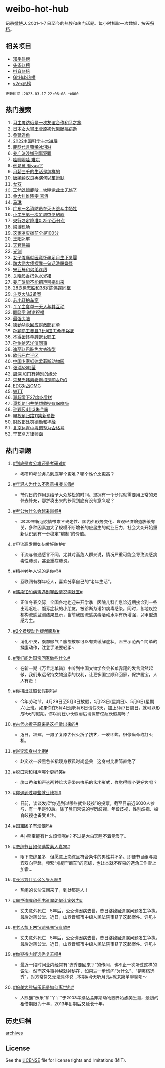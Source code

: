 # weibo-hot-hub

记录[微博](https://www.weibo.com)从 2021-1-7 日至今的热搜和热门话题。每小时抓取一次数据，按天[归档](archives)。

## 相关项目

- [知乎热榜](https://github.com/lonnyzhang423/zhihu-hot-hub)
- [头条热榜](https://github.com/lonnyzhang423/toutiao-hot-hub)
- [抖音热榜](https://github.com/lonnyzhang423/douyin-hot-hub)
- [GitHub热榜](https://github.com/lonnyzhang423/github-hot-hub)
- [v2ex热榜](https://github.com/lonnyzhang423/v2ex-hot-hub)


`更新时间：2023-03-17 22:06:08 +0800`

## 热门搜索

1. [习主席访俄是一次友谊合作和平之旅](https://m.weibo.cn/search?containerid=100103type%3D1%26t%3D10%26q%3D%23%E4%B9%A0%E4%B8%BB%E5%B8%AD%E8%AE%BF%E4%BF%84%E6%98%AF%E4%B8%80%E6%AC%A1%E5%8F%8B%E8%B0%8A%E5%90%88%E4%BD%9C%E5%92%8C%E5%B9%B3%E4%B9%8B%E6%97%85%23&stream_entry_id=51&isnewpage=1&extparam=seat%3D1%26dgr%3D0%26cate%3D10103%26c_type%3D51%26pos%3D0%26filter_type%3Drealtimehot%26stream_entry_id%3D51%26display_time%3D1679061965%26pre_seqid%3D1679061965234928746204&luicode=10000011&lfid=106003type%253D25%2526t%253D3%2526disable_hot%253D1%2526filter_type%253Drealtimehot)
1. [日本女大胃王菅原初代患肠癌病逝](https://m.weibo.cn/search?containerid=100103type%3D1%26t%3D10%26q%3D%23%E6%97%A5%E6%9C%AC%E5%A5%B3%E5%A4%A7%E8%83%83%E7%8E%8B%E8%8F%85%E5%8E%9F%E5%88%9D%E4%BB%A3%E6%82%A3%E8%82%A0%E7%99%8C%E7%97%85%E9%80%9D%23&stream_entry_id=31&isnewpage=1&extparam=seat%3D1%26stream_entry_id%3D31%26band_rank%3D1%26q%3D%2523%25E6%2597%25A5%25E6%259C%25AC%25E5%25A5%25B3%25E5%25A4%25A7%25E8%2583%2583%25E7%258E%258B%25E8%258F%2585%25E5%258E%259F%25E5%2588%259D%25E4%25BB%25A3%25E6%2582%25A3%25E8%2582%25A0%25E7%2599%258C%25E7%2597%2585%25E9%2580%259D%2523%26filter_type%3Drealtimehot%26realpos%3D1%26dgr%3D0%26flag%3D1%26c_type%3D31%26pos%3D0%26cate%3D5001%26lcate%3D5001%26display_time%3D1679061965%26pre_seqid%3D1679061965234928746204&luicode=10000011&lfid=106003type%253D25%2526t%253D3%2526disable_hot%253D1%2526filter_type%253Drealtimehot)
1. [桑延选角](https://m.weibo.cn/search?containerid=100103type%3D1%26t%3D10%26q%3D%E6%A1%91%E5%BB%B6%E9%80%89%E8%A7%92&stream_entry_id=31&isnewpage=1&extparam=seat%3D1%26stream_entry_id%3D31%26band_rank%3D2%26q%3D%25E6%25A1%2591%25E5%25BB%25B6%25E9%2580%2589%25E8%25A7%2592%26filter_type%3Drealtimehot%26realpos%3D2%26dgr%3D0%26flag%3D1%26c_type%3D31%26pos%3D1%26cate%3D5001%26lcate%3D5001%26display_time%3D1679061965%26pre_seqid%3D1679061965234928746204&luicode=10000011&lfid=106003type%253D25%2526t%253D3%2526disable_hot%253D1%2526filter_type%253Drealtimehot)
1. [2022中国科学十大进展](https://m.weibo.cn/search?containerid=100103type%3D1%26t%3D10%26q%3D%232022%E4%B8%AD%E5%9B%BD%E7%A7%91%E5%AD%A6%E5%8D%81%E5%A4%A7%E8%BF%9B%E5%B1%95%23&stream_entry_id=31&isnewpage=1&extparam=seat%3D1%26stream_entry_id%3D31%26band_rank%3D3%26q%3D%25232022%25E4%25B8%25AD%25E5%259B%25BD%25E7%25A7%2591%25E5%25AD%25A6%25E5%258D%2581%25E5%25A4%25A7%25E8%25BF%259B%25E5%25B1%2595%2523%26filter_type%3Drealtimehot%26realpos%3D3%26dgr%3D0%26flag%3D1%26c_type%3D31%26pos%3D2%26cate%3D5001%26lcate%3D5001%26display_time%3D1679061965%26pre_seqid%3D1679061965234928746204&luicode=10000011&lfid=106003type%253D25%2526t%253D3%2526disable_hot%253D1%2526filter_type%253Drealtimehot)
1. [鹿晗代言甄稀冰淇淋](https://m.weibo.cn/search?containerid=100103type%3D1%26t%3D10%26q%3D%23%E9%B9%BF%E6%99%97%E4%BB%A3%E8%A8%80%E7%94%84%E7%A8%80%E5%86%B0%E6%B7%87%E6%B7%8B%23&stream_entry_id=31&isnewpage=1&extparam=seat%3D1%26topic_ad%3D1%26band_rank%3D4%26adid%3D182085%26q%3D%2523%25E9%25B9%25BF%25E6%2599%2597%25E4%25BB%25A3%25E8%25A8%2580%25E7%2594%2584%25E7%25A8%2580%25E5%2586%25B0%25E6%25B7%2587%25E6%25B7%258B%2523%26dgr%3D0%26c_type%3D31%26pos%3D3%26stream_entry_id%3D31%26filter_type%3Drealtimehot%26cate%3D5001%26lcate%3D5001%26display_time%3D1679061965%26pre_seqid%3D1679061965234928746204&luicode=10000011&lfid=106003type%253D25%2526t%253D3%2526disable_hot%253D1%2526filter_type%253Drealtimehot)
1. [姜广涛涉嫌刑事犯罪](https://m.weibo.cn/search?containerid=100103type%3D1%26t%3D10%26q%3D%23%E5%A7%9C%E5%B9%BF%E6%B6%9B%E6%B6%89%E5%AB%8C%E5%88%91%E4%BA%8B%E7%8A%AF%E7%BD%AA%23&stream_entry_id=31&isnewpage=1&extparam=seat%3D1%26stream_entry_id%3D31%26band_rank%3D4%26q%3D%2523%25E5%25A7%259C%25E5%25B9%25BF%25E6%25B6%259B%25E6%25B6%2589%25E5%25AB%258C%25E5%2588%2591%25E4%25BA%258B%25E7%258A%25AF%25E7%25BD%25AA%2523%26filter_type%3Drealtimehot%26realpos%3D4%26dgr%3D0%26flag%3D16%26c_type%3D31%26pos%3D4%26cate%3D5001%26lcate%3D5001%26display_time%3D1679061965%26pre_seqid%3D1679061965234928746204&luicode=10000011&lfid=106003type%253D25%2526t%253D3%2526disable_hot%253D1%2526filter_type%253Drealtimehot)
1. [哇唧唧哇 难哄](https://m.weibo.cn/search?containerid=100103type%3D1%26t%3D10%26q%3D%E5%93%87%E5%94%A7%E5%94%A7%E5%93%87+%E9%9A%BE%E5%93%84&stream_entry_id=31&isnewpage=1&extparam=seat%3D1%26stream_entry_id%3D31%26band_rank%3D5%26q%3D%25E5%2593%2587%25E5%2594%25A7%25E5%2594%25A7%25E5%2593%2587%2520%25E9%259A%25BE%25E5%2593%2584%26filter_type%3Drealtimehot%26realpos%3D5%26dgr%3D0%26flag%3D2%26c_type%3D31%26pos%3D5%26cate%3D5001%26lcate%3D5001%26display_time%3D1679061965%26pre_seqid%3D1679061965234928746204&luicode=10000011&lfid=106003type%253D25%2526t%253D3%2526disable_hot%253D1%2526filter_type%253Drealtimehot)
1. [他是谁 看yue了](https://m.weibo.cn/search?containerid=100103type%3D1%26t%3D10%26q%3D%E4%BB%96%E6%98%AF%E8%B0%81+%E7%9C%8Byue%E4%BA%86&stream_entry_id=31&isnewpage=1&extparam=seat%3D1%26stream_entry_id%3D31%26band_rank%3D6%26q%3D%25E4%25BB%2596%25E6%2598%25AF%25E8%25B0%2581%2520%25E7%259C%258Byue%25E4%25BA%2586%26filter_type%3Drealtimehot%26realpos%3D6%26dgr%3D0%26flag%3D1%26c_type%3D31%26pos%3D6%26cate%3D5001%26lcate%3D5001%26display_time%3D1679061965%26pre_seqid%3D1679061965234928746204&luicode=10000011&lfid=106003type%253D25%2526t%253D3%2526disable_hot%253D1%2526filter_type%253Drealtimehot)
1. [月薪三千的生活是怎样的](https://m.weibo.cn/search?containerid=100103type%3D1%26t%3D10%26q%3D%23%E6%9C%88%E8%96%AA%E4%B8%89%E5%8D%83%E7%9A%84%E7%94%9F%E6%B4%BB%E6%98%AF%E6%80%8E%E6%A0%B7%E7%9A%84%23&stream_entry_id=31&isnewpage=1&extparam=seat%3D1%26stream_entry_id%3D31%26band_rank%3D7%26q%3D%2523%25E6%259C%2588%25E8%2596%25AA%25E4%25B8%2589%25E5%258D%2583%25E7%259A%2584%25E7%2594%259F%25E6%25B4%25BB%25E6%2598%25AF%25E6%2580%258E%25E6%25A0%25B7%25E7%259A%2584%2523%26filter_type%3Drealtimehot%26realpos%3D7%26dgr%3D0%26flag%3D1%26c_type%3D31%26pos%3D7%26cate%3D5001%26lcate%3D5001%26display_time%3D1679061965%26pre_seqid%3D1679061965234928746204&luicode=10000011&lfid=106003type%253D25%2526t%253D3%2526disable_hot%253D1%2526filter_type%253Drealtimehot)
1. [唐嫣钟汉良再演何以笙箫默](https://m.weibo.cn/search?containerid=100103type%3D1%26t%3D10%26q%3D%23%E5%94%90%E5%AB%A3%E9%92%9F%E6%B1%89%E8%89%AF%E5%86%8D%E6%BC%94%E4%BD%95%E4%BB%A5%E7%AC%99%E7%AE%AB%E9%BB%98%23&stream_entry_id=31&isnewpage=1&extparam=seat%3D1%26stream_entry_id%3D31%26band_rank%3D8%26q%3D%2523%25E5%2594%2590%25E5%25AB%25A3%25E9%2592%259F%25E6%25B1%2589%25E8%2589%25AF%25E5%2586%258D%25E6%25BC%2594%25E4%25BD%2595%25E4%25BB%25A5%25E7%25AC%2599%25E7%25AE%25AB%25E9%25BB%2598%2523%26filter_type%3Drealtimehot%26realpos%3D8%26dgr%3D0%26flag%3D1%26c_type%3D31%26pos%3D8%26cate%3D5001%26lcate%3D5001%26display_time%3D1679061965%26pre_seqid%3D1679061965234928746204&luicode=10000011&lfid=106003type%253D25%2526t%253D3%2526disable_hot%253D1%2526filter_type%253Drealtimehot)
1. [女双](https://m.weibo.cn/search?containerid=100103type%3D1%26t%3D10%26q%3D%E5%A5%B3%E5%8F%8C&stream_entry_id=31&isnewpage=1&extparam=seat%3D1%26stream_entry_id%3D31%26band_rank%3D9%26q%3D%25E5%25A5%25B3%25E5%258F%258C%26filter_type%3Drealtimehot%26realpos%3D9%26dgr%3D0%26flag%3D1%26c_type%3D31%26pos%3D9%26cate%3D5001%26lcate%3D5001%26display_time%3D1679061965%26pre_seqid%3D1679061965234928746204&luicode=10000011&lfid=106003type%253D25%2526t%253D3%2526disable_hot%253D1%2526filter_type%253Drealtimehot)
1. [王勉说跟鹿晗一块睡觉此生无憾了](https://m.weibo.cn/search?containerid=100103type%3D1%26t%3D10%26q%3D%23%E7%8E%8B%E5%8B%89%E8%AF%B4%E8%B7%9F%E9%B9%BF%E6%99%97%E4%B8%80%E5%9D%97%E7%9D%A1%E8%A7%89%E6%AD%A4%E7%94%9F%E6%97%A0%E6%86%BE%E4%BA%86%23&stream_entry_id=31&isnewpage=1&extparam=seat%3D1%26stream_entry_id%3D31%26band_rank%3D10%26q%3D%2523%25E7%258E%258B%25E5%258B%2589%25E8%25AF%25B4%25E8%25B7%259F%25E9%25B9%25BF%25E6%2599%2597%25E4%25B8%2580%25E5%259D%2597%25E7%259D%25A1%25E8%25A7%2589%25E6%25AD%25A4%25E7%2594%259F%25E6%2597%25A0%25E6%2586%25BE%25E4%25BA%2586%2523%26filter_type%3Drealtimehot%26realpos%3D10%26dgr%3D0%26flag%3D1%26c_type%3D31%26pos%3D10%26cate%3D5001%26lcate%3D5001%26display_time%3D1679061965%26pre_seqid%3D1679061965234928746204&luicode=10000011&lfid=106003type%253D25%2526t%253D3%2526disable_hot%253D1%2526filter_type%253Drealtimehot)
1. [金大川雎晓雯 喜酒](https://m.weibo.cn/search?containerid=100103type%3D1%26t%3D10%26q%3D%E9%87%91%E5%A4%A7%E5%B7%9D%E9%9B%8E%E6%99%93%E9%9B%AF+%E5%96%9C%E9%85%92&stream_entry_id=31&isnewpage=1&extparam=seat%3D1%26stream_entry_id%3D31%26band_rank%3D11%26q%3D%25E9%2587%2591%25E5%25A4%25A7%25E5%25B7%259D%25E9%259B%258E%25E6%2599%2593%25E9%259B%25AF%2520%25E5%2596%259C%25E9%2585%2592%26filter_type%3Drealtimehot%26realpos%3D11%26dgr%3D0%26flag%3D2%26c_type%3D31%26pos%3D11%26cate%3D5001%26lcate%3D5001%26display_time%3D1679061965%26pre_seqid%3D1679061965234928746204&luicode=10000011&lfid=106003type%253D25%2526t%253D3%2526disable_hot%253D1%2526filter_type%253Drealtimehot)
1. [马琳](https://m.weibo.cn/search?containerid=100103type%3D1%26t%3D10%26q%3D%E9%A9%AC%E7%90%B3&stream_entry_id=31&isnewpage=1&extparam=seat%3D1%26stream_entry_id%3D31%26band_rank%3D12%26q%3D%25E9%25A9%25AC%25E7%2590%25B3%26filter_type%3Drealtimehot%26realpos%3D12%26dgr%3D0%26flag%3D1%26c_type%3D31%26pos%3D12%26cate%3D5001%26lcate%3D5001%26display_time%3D1679061965%26pre_seqid%3D1679061965234928746204&luicode=10000011&lfid=106003type%253D25%2526t%253D3%2526disable_hot%253D1%2526filter_type%253Drealtimehot)
1. [广东一名消防员在灭火战斗中牺牲](https://m.weibo.cn/search?containerid=100103type%3D1%26t%3D10%26q%3D%23%E5%B9%BF%E4%B8%9C%E4%B8%80%E5%90%8D%E6%B6%88%E9%98%B2%E5%91%98%E5%9C%A8%E7%81%AD%E7%81%AB%E6%88%98%E6%96%97%E4%B8%AD%E7%89%BA%E7%89%B2%23&stream_entry_id=31&isnewpage=1&extparam=seat%3D1%26stream_entry_id%3D31%26band_rank%3D13%26q%3D%2523%25E5%25B9%25BF%25E4%25B8%259C%25E4%25B8%2580%25E5%2590%258D%25E6%25B6%2588%25E9%2598%25B2%25E5%2591%2598%25E5%259C%25A8%25E7%2581%25AD%25E7%2581%25AB%25E6%2588%2598%25E6%2596%2597%25E4%25B8%25AD%25E7%2589%25BA%25E7%2589%25B2%2523%26filter_type%3Drealtimehot%26realpos%3D13%26dgr%3D0%26flag%3D1%26c_type%3D31%26pos%3D13%26cate%3D5001%26lcate%3D5001%26display_time%3D1679061965%26pre_seqid%3D1679061965234928746204&luicode=10000011&lfid=106003type%253D25%2526t%253D3%2526disable_hot%253D1%2526filter_type%253Drealtimehot)
1. [小学生第一次听周杰伦的歌](https://m.weibo.cn/search?containerid=100103type%3D1%26t%3D10%26q%3D%23%E5%B0%8F%E5%AD%A6%E7%94%9F%E7%AC%AC%E4%B8%80%E6%AC%A1%E5%90%AC%E5%91%A8%E6%9D%B0%E4%BC%A6%E7%9A%84%E6%AD%8C%23&stream_entry_id=31&isnewpage=1&extparam=seat%3D1%26stream_entry_id%3D31%26band_rank%3D14%26q%3D%2523%25E5%25B0%258F%25E5%25AD%25A6%25E7%2594%259F%25E7%25AC%25AC%25E4%25B8%2580%25E6%25AC%25A1%25E5%2590%25AC%25E5%2591%25A8%25E6%259D%25B0%25E4%25BC%25A6%25E7%259A%2584%25E6%25AD%258C%2523%26filter_type%3Drealtimehot%26realpos%3D14%26dgr%3D0%26flag%3D0%26c_type%3D31%26pos%3D14%26cate%3D5001%26lcate%3D5001%26display_time%3D1679061965%26pre_seqid%3D1679061965234928746204&luicode=10000011&lfid=106003type%253D25%2526t%253D3%2526disable_hot%253D1%2526filter_type%253Drealtimehot)
1. [央行决定降准0.25个百分点](https://m.weibo.cn/search?containerid=100103type%3D1%26t%3D10%26q%3D%23%E5%A4%AE%E8%A1%8C%E5%86%B3%E5%AE%9A%E9%99%8D%E5%87%860.25%E4%B8%AA%E7%99%BE%E5%88%86%E7%82%B9%23&stream_entry_id=31&isnewpage=1&extparam=seat%3D1%26stream_entry_id%3D31%26band_rank%3D15%26q%3D%2523%25E5%25A4%25AE%25E8%25A1%258C%25E5%2586%25B3%25E5%25AE%259A%25E9%2599%258D%25E5%2587%25860.25%25E4%25B8%25AA%25E7%2599%25BE%25E5%2588%2586%25E7%2582%25B9%2523%26filter_type%3Drealtimehot%26realpos%3D15%26dgr%3D0%26flag%3D0%26c_type%3D31%26pos%3D15%26cate%3D5001%26lcate%3D5001%26display_time%3D1679061965%26pre_seqid%3D1679061965234928746204&luicode=10000011&lfid=106003type%253D25%2526t%253D3%2526disable_hot%253D1%2526filter_type%253Drealtimehot)
1. [梁博现场](https://m.weibo.cn/search?containerid=100103type%3D1%26t%3D10%26q%3D%E6%A2%81%E5%8D%9A%E7%8E%B0%E5%9C%BA&stream_entry_id=31&isnewpage=1&extparam=seat%3D1%26stream_entry_id%3D31%26band_rank%3D16%26q%3D%25E6%25A2%2581%25E5%258D%259A%25E7%258E%25B0%25E5%259C%25BA%26filter_type%3Drealtimehot%26realpos%3D16%26dgr%3D0%26flag%3D1%26c_type%3D31%26pos%3D16%26cate%3D5001%26lcate%3D5001%26display_time%3D1679061965%26pre_seqid%3D1679061965234928746204&luicode=10000011&lfid=106003type%253D25%2526t%253D3%2526disable_hot%253D1%2526filter_type%253Drealtimehot)
1. [这家凉皮摊前全是100分](https://m.weibo.cn/search?containerid=100103type%3D1%26t%3D10%26q%3D%23%E8%BF%99%E5%AE%B6%E5%87%89%E7%9A%AE%E6%91%8A%E5%89%8D%E5%85%A8%E6%98%AF100%E5%88%86%23&stream_entry_id=31&isnewpage=1&extparam=seat%3D1%26stream_entry_id%3D31%26band_rank%3D17%26q%3D%2523%25E8%25BF%2599%25E5%25AE%25B6%25E5%2587%2589%25E7%259A%25AE%25E6%2591%258A%25E5%2589%258D%25E5%2585%25A8%25E6%2598%25AF100%25E5%2588%2586%2523%26filter_type%3Drealtimehot%26realpos%3D17%26dgr%3D0%26flag%3D1%26c_type%3D31%26pos%3D17%26cate%3D5001%26lcate%3D5001%26display_time%3D1679061965%26pre_seqid%3D1679061965234928746204&luicode=10000011&lfid=106003type%253D25%2526t%253D3%2526disable_hot%253D1%2526filter_type%253Drealtimehot)
1. [王阳补牢](https://m.weibo.cn/search?containerid=100103type%3D1%26t%3D10%26q%3D%23%E7%8E%8B%E9%98%B3%E8%A1%A5%E7%89%A2%23&stream_entry_id=31&isnewpage=1&extparam=seat%3D1%26stream_entry_id%3D31%26band_rank%3D18%26q%3D%2523%25E7%258E%258B%25E9%2598%25B3%25E8%25A1%25A5%25E7%2589%25A2%2523%26filter_type%3Drealtimehot%26realpos%3D18%26dgr%3D0%26flag%3D0%26c_type%3D31%26pos%3D18%26cate%3D5001%26lcate%3D5001%26display_time%3D1679061965%26pre_seqid%3D1679061965234928746204&luicode=10000011&lfid=106003type%253D25%2526t%253D3%2526disable_hot%253D1%2526filter_type%253Drealtimehot)
1. [天官赐福](https://m.weibo.cn/search?containerid=100103type%3D1%26t%3D10%26q%3D%E5%A4%A9%E5%AE%98%E8%B5%90%E7%A6%8F&stream_entry_id=31&isnewpage=1&extparam=seat%3D1%26stream_entry_id%3D31%26band_rank%3D19%26q%3D%25E5%25A4%25A9%25E5%25AE%2598%25E8%25B5%2590%25E7%25A6%258F%26filter_type%3Drealtimehot%26realpos%3D19%26dgr%3D0%26flag%3D0%26c_type%3D31%26pos%3D19%26cate%3D5001%26lcate%3D5001%26display_time%3D1679061965%26pre_seqid%3D1679061965234928746204&luicode=10000011&lfid=106003type%253D25%2526t%253D3%2526disable_hot%253D1%2526filter_type%253Drealtimehot)
1. [光渊](https://m.weibo.cn/search?containerid=100103type%3D1%26t%3D10%26q%3D%23%E5%85%89%E6%B8%8A%23&stream_entry_id=31&isnewpage=1&extparam=seat%3D1%26stream_entry_id%3D31%26band_rank%3D20%26q%3D%2523%25E5%2585%2589%25E6%25B8%258A%2523%26filter_type%3Drealtimehot%26realpos%3D20%26dgr%3D0%26flag%3D1%26c_type%3D31%26pos%3D20%26cate%3D5001%26lcate%3D5001%26display_time%3D1679061965%26pre_seqid%3D1679061965234928746204&luicode=10000011&lfid=106003type%253D25%2526t%253D3%2526disable_hot%253D1%2526filter_type%253Drealtimehot)
1. [女子腹痛就医竟怀孕足月生下男婴](https://m.weibo.cn/search?containerid=100103type%3D1%26t%3D10%26q%3D%23%E5%A5%B3%E5%AD%90%E8%85%B9%E7%97%9B%E5%B0%B1%E5%8C%BB%E7%AB%9F%E6%80%80%E5%AD%95%E8%B6%B3%E6%9C%88%E7%94%9F%E4%B8%8B%E7%94%B7%E5%A9%B4%23&stream_entry_id=31&isnewpage=1&extparam=seat%3D1%26stream_entry_id%3D31%26band_rank%3D21%26q%3D%2523%25E5%25A5%25B3%25E5%25AD%2590%25E8%2585%25B9%25E7%2597%259B%25E5%25B0%25B1%25E5%258C%25BB%25E7%25AB%259F%25E6%2580%2580%25E5%25AD%2595%25E8%25B6%25B3%25E6%259C%2588%25E7%2594%259F%25E4%25B8%258B%25E7%2594%25B7%25E5%25A9%25B4%2523%26filter_type%3Drealtimehot%26realpos%3D21%26dgr%3D0%26flag%3D2%26c_type%3D31%26pos%3D21%26cate%3D5001%26lcate%3D5001%26display_time%3D1679061965%26pre_seqid%3D1679061965234928746204&luicode=10000011&lfid=106003type%253D25%2526t%253D3%2526disable_hot%253D1%2526filter_type%253Drealtimehot)
1. [魏大勋大侦探靠一句话洗脱嫌疑](https://m.weibo.cn/search?containerid=100103type%3D1%26t%3D10%26q%3D%23%E9%AD%8F%E5%A4%A7%E5%8B%8B%E5%A4%A7%E4%BE%A6%E6%8E%A2%E9%9D%A0%E4%B8%80%E5%8F%A5%E8%AF%9D%E6%B4%97%E8%84%B1%E5%AB%8C%E7%96%91%23&stream_entry_id=31&isnewpage=1&extparam=seat%3D1%26stream_entry_id%3D31%26band_rank%3D22%26q%3D%2523%25E9%25AD%258F%25E5%25A4%25A7%25E5%258B%258B%25E5%25A4%25A7%25E4%25BE%25A6%25E6%258E%25A2%25E9%259D%25A0%25E4%25B8%2580%25E5%258F%25A5%25E8%25AF%259D%25E6%25B4%2597%25E8%2584%25B1%25E5%25AB%258C%25E7%2596%2591%2523%26filter_type%3Drealtimehot%26realpos%3D22%26dgr%3D0%26flag%3D0%26c_type%3D31%26pos%3D22%26cate%3D5001%26lcate%3D5001%26display_time%3D1679061965%26pre_seqid%3D1679061965234928746204&luicode=10000011&lfid=106003type%253D25%2526t%253D3%2526disable_hot%253D1%2526filter_type%253Drealtimehot)
1. [宋亚轩和弟弟连线](https://m.weibo.cn/search?containerid=100103type%3D1%26t%3D10%26q%3D%23%E5%AE%8B%E4%BA%9A%E8%BD%A9%E5%92%8C%E5%BC%9F%E5%BC%9F%E8%BF%9E%E7%BA%BF%23&stream_entry_id=31&isnewpage=1&extparam=seat%3D1%26stream_entry_id%3D31%26band_rank%3D23%26q%3D%2523%25E5%25AE%258B%25E4%25BA%259A%25E8%25BD%25A9%25E5%2592%258C%25E5%25BC%259F%25E5%25BC%259F%25E8%25BF%259E%25E7%25BA%25BF%2523%26filter_type%3Drealtimehot%26realpos%3D23%26dgr%3D0%26flag%3D1%26c_type%3D31%26pos%3D23%26cate%3D5001%26lcate%3D5001%26display_time%3D1679061965%26pre_seqid%3D1679061965234928746204&luicode=10000011&lfid=106003type%253D25%2526t%253D3%2526disable_hot%253D1%2526filter_type%253Drealtimehot)
1. [关晓彤香槟色水光裙](https://m.weibo.cn/search?containerid=100103type%3D1%26t%3D10%26q%3D%23%E5%85%B3%E6%99%93%E5%BD%A4%E9%A6%99%E6%A7%9F%E8%89%B2%E6%B0%B4%E5%85%89%E8%A3%99%23&stream_entry_id=31&isnewpage=1&extparam=seat%3D1%26stream_entry_id%3D31%26band_rank%3D24%26q%3D%2523%25E5%2585%25B3%25E6%2599%2593%25E5%25BD%25A4%25E9%25A6%2599%25E6%25A7%259F%25E8%2589%25B2%25E6%25B0%25B4%25E5%2585%2589%25E8%25A3%2599%2523%26filter_type%3Drealtimehot%26realpos%3D24%26dgr%3D0%26flag%3D1%26c_type%3D31%26pos%3D24%26cate%3D5001%26lcate%3D5001%26display_time%3D1679061965%26pre_seqid%3D1679061965234928746204&luicode=10000011&lfid=106003type%253D25%2526t%253D3%2526disable_hot%253D1%2526filter_type%253Drealtimehot)
1. [姜广涛能不能把声带捐出来](https://m.weibo.cn/search?containerid=100103type%3D1%26t%3D10%26q%3D%23%E5%A7%9C%E5%B9%BF%E6%B6%9B%E8%83%BD%E4%B8%8D%E8%83%BD%E6%8A%8A%E5%A3%B0%E5%B8%A6%E6%8D%90%E5%87%BA%E6%9D%A5%23&stream_entry_id=31&isnewpage=1&extparam=seat%3D1%26stream_entry_id%3D31%26band_rank%3D25%26q%3D%2523%25E5%25A7%259C%25E5%25B9%25BF%25E6%25B6%259B%25E8%2583%25BD%25E4%25B8%258D%25E8%2583%25BD%25E6%258A%258A%25E5%25A3%25B0%25E5%25B8%25A6%25E6%258D%2590%25E5%2587%25BA%25E6%259D%25A5%2523%26filter_type%3Drealtimehot%26realpos%3D25%26dgr%3D0%26flag%3D0%26c_type%3D31%26pos%3D25%26cate%3D5001%26lcate%3D5001%26display_time%3D1679061965%26pre_seqid%3D1679061965234928746204&luicode=10000011&lfid=106003type%253D25%2526t%253D3%2526disable_hot%253D1%2526filter_type%253Drealtimehot)
1. [28岁徐志胜和38岁陈伟霆同框](https://m.weibo.cn/search?containerid=100103type%3D1%26t%3D10%26q%3D%2328%E5%B2%81%E5%BE%90%E5%BF%97%E8%83%9C%E5%92%8C38%E5%B2%81%E9%99%88%E4%BC%9F%E9%9C%86%E5%90%8C%E6%A1%86%23&stream_entry_id=31&isnewpage=1&extparam=seat%3D1%26stream_entry_id%3D31%26band_rank%3D26%26q%3D%252328%25E5%25B2%2581%25E5%25BE%2590%25E5%25BF%2597%25E8%2583%259C%25E5%2592%258C38%25E5%25B2%2581%25E9%2599%2588%25E4%25BC%259F%25E9%259C%2586%25E5%2590%258C%25E6%25A1%2586%2523%26filter_type%3Drealtimehot%26realpos%3D26%26dgr%3D0%26flag%3D0%26c_type%3D31%26pos%3D26%26cate%3D5001%26lcate%3D5001%26display_time%3D1679061965%26pre_seqid%3D1679061965234928746204&luicode=10000011&lfid=106003type%253D25%2526t%253D3%2526disable_hot%253D1%2526filter_type%253Drealtimehot)
1. [斗罗大陆2备案](https://m.weibo.cn/search?containerid=100103type%3D1%26t%3D10%26q%3D%23%E6%96%97%E7%BD%97%E5%A4%A7%E9%99%862%E5%A4%87%E6%A1%88%23&stream_entry_id=31&isnewpage=1&extparam=seat%3D1%26stream_entry_id%3D31%26band_rank%3D27%26q%3D%2523%25E6%2596%2597%25E7%25BD%2597%25E5%25A4%25A7%25E9%2599%25862%25E5%25A4%2587%25E6%25A1%2588%2523%26filter_type%3Drealtimehot%26realpos%3D27%26dgr%3D0%26flag%3D0%26c_type%3D31%26pos%3D27%26cate%3D5001%26lcate%3D5001%26display_time%3D1679061965%26pre_seqid%3D1679061965234928746204&luicode=10000011&lfid=106003type%253D25%2526t%253D3%2526disable_hot%253D1%2526filter_type%253Drealtimehot)
1. [苏小玎拍车窗](https://m.weibo.cn/search?containerid=100103type%3D1%26t%3D10%26q%3D%23%E8%8B%8F%E5%B0%8F%E7%8E%8E%E6%8B%8D%E8%BD%A6%E7%AA%97%23&stream_entry_id=31&isnewpage=1&extparam=seat%3D1%26stream_entry_id%3D31%26band_rank%3D28%26q%3D%2523%25E8%258B%258F%25E5%25B0%258F%25E7%258E%258E%25E6%258B%258D%25E8%25BD%25A6%25E7%25AA%2597%2523%26filter_type%3Drealtimehot%26realpos%3D28%26dgr%3D0%26flag%3D0%26c_type%3D31%26pos%3D28%26cate%3D5001%26lcate%3D5001%26display_time%3D1679061965%26pre_seqid%3D1679061965234928746204&luicode=10000011&lfid=106003type%253D25%2526t%253D3%2526disable_hot%253D1%2526filter_type%253Drealtimehot)
1. [丫丫主食单一无人与其互动](https://m.weibo.cn/search?containerid=100103type%3D1%26t%3D10%26q%3D%23%E4%B8%AB%E4%B8%AB%E4%B8%BB%E9%A3%9F%E5%8D%95%E4%B8%80%E6%97%A0%E4%BA%BA%E4%B8%8E%E5%85%B6%E4%BA%92%E5%8A%A8%23&stream_entry_id=31&isnewpage=1&extparam=seat%3D1%26stream_entry_id%3D31%26band_rank%3D29%26q%3D%2523%25E4%25B8%25AB%25E4%25B8%25AB%25E4%25B8%25BB%25E9%25A3%259F%25E5%258D%2595%25E4%25B8%2580%25E6%2597%25A0%25E4%25BA%25BA%25E4%25B8%258E%25E5%2585%25B6%25E4%25BA%2592%25E5%258A%25A8%2523%26filter_type%3Drealtimehot%26realpos%3D29%26dgr%3D0%26flag%3D0%26c_type%3D31%26pos%3D29%26cate%3D5001%26lcate%3D5001%26display_time%3D1679061965%26pre_seqid%3D1679061965234928746204&luicode=10000011&lfid=106003type%253D25%2526t%253D3%2526disable_hot%253D1%2526filter_type%253Drealtimehot)
1. [雎晓雯 谢谢祝福](https://m.weibo.cn/search?containerid=100103type%3D1%26t%3D10%26q%3D%E9%9B%8E%E6%99%93%E9%9B%AF+%E8%B0%A2%E8%B0%A2%E7%A5%9D%E7%A6%8F&stream_entry_id=31&isnewpage=1&extparam=seat%3D1%26stream_entry_id%3D31%26band_rank%3D30%26q%3D%25E9%259B%258E%25E6%2599%2593%25E9%259B%25AF%2520%25E8%25B0%25A2%25E8%25B0%25A2%25E7%25A5%259D%25E7%25A6%258F%26filter_type%3Drealtimehot%26realpos%3D30%26dgr%3D0%26flag%3D0%26c_type%3D31%26pos%3D30%26cate%3D5001%26lcate%3D5001%26display_time%3D1679061965%26pre_seqid%3D1679061965234928746204&luicode=10000011&lfid=106003type%253D25%2526t%253D3%2526disable_hot%253D1%2526filter_type%253Drealtimehot)
1. [最强大脑](https://m.weibo.cn/search?containerid=100103type%3D1%26t%3D10%26q%3D%E6%9C%80%E5%BC%BA%E5%A4%A7%E8%84%91&stream_entry_id=31&isnewpage=1&extparam=seat%3D1%26stream_entry_id%3D31%26band_rank%3D31%26q%3D%25E6%259C%2580%25E5%25BC%25BA%25E5%25A4%25A7%25E8%2584%2591%26filter_type%3Drealtimehot%26realpos%3D31%26dgr%3D0%26flag%3D1%26c_type%3D31%26pos%3D31%26cate%3D5001%26lcate%3D5001%26display_time%3D1679061965%26pre_seqid%3D1679061965234928746204&luicode=10000011&lfid=106003type%253D25%2526t%253D3%2526disable_hot%253D1%2526filter_type%253Drealtimehot)
1. [德勤华永回应财政部罚单](https://m.weibo.cn/search?containerid=100103type%3D1%26t%3D10%26q%3D%23%E5%BE%B7%E5%8B%A4%E5%8D%8E%E6%B0%B8%E5%9B%9E%E5%BA%94%E8%B4%A2%E6%94%BF%E9%83%A8%E7%BD%9A%E5%8D%95%23&stream_entry_id=31&isnewpage=1&extparam=seat%3D1%26stream_entry_id%3D31%26band_rank%3D32%26q%3D%2523%25E5%25BE%25B7%25E5%258B%25A4%25E5%258D%258E%25E6%25B0%25B8%25E5%259B%259E%25E5%25BA%2594%25E8%25B4%25A2%25E6%2594%25BF%25E9%2583%25A8%25E7%25BD%259A%25E5%258D%2595%2523%26filter_type%3Drealtimehot%26realpos%3D32%26dgr%3D0%26flag%3D0%26c_type%3D31%26pos%3D32%26cate%3D5001%26lcate%3D5001%26display_time%3D1679061965%26pre_seqid%3D1679061965234928746204&luicode=10000011&lfid=106003type%253D25%2526t%253D3%2526disable_hot%253D1%2526filter_type%253Drealtimehot)
1. [孙颖莎王曼昱3比0田志希申裕斌](https://m.weibo.cn/search?containerid=100103type%3D1%26t%3D10%26q%3D%23%E5%AD%99%E9%A2%96%E8%8E%8E%E7%8E%8B%E6%9B%BC%E6%98%B13%E6%AF%940%E7%94%B0%E5%BF%97%E5%B8%8C%E7%94%B3%E8%A3%95%E6%96%8C%23&stream_entry_id=31&isnewpage=1&extparam=seat%3D1%26stream_entry_id%3D31%26band_rank%3D33%26q%3D%2523%25E5%25AD%2599%25E9%25A2%2596%25E8%258E%258E%25E7%258E%258B%25E6%259B%25BC%25E6%2598%25B13%25E6%25AF%25940%25E7%2594%25B0%25E5%25BF%2597%25E5%25B8%258C%25E7%2594%25B3%25E8%25A3%2595%25E6%2596%258C%2523%26filter_type%3Drealtimehot%26realpos%3D33%26dgr%3D0%26flag%3D1%26c_type%3D31%26pos%3D33%26cate%3D5001%26lcate%3D5001%26display_time%3D1679061965%26pre_seqid%3D1679061965234928746204&luicode=10000011&lfid=106003type%253D25%2526t%253D3%2526disable_hot%253D1%2526filter_type%253Drealtimehot)
1. [不得因怀孕辞退女职工](https://m.weibo.cn/search?containerid=100103type%3D1%26t%3D10%26q%3D%23%E4%B8%8D%E5%BE%97%E5%9B%A0%E6%80%80%E5%AD%95%E8%BE%9E%E9%80%80%E5%A5%B3%E8%81%8C%E5%B7%A5%23&stream_entry_id=31&isnewpage=1&extparam=seat%3D1%26stream_entry_id%3D31%26band_rank%3D34%26q%3D%2523%25E4%25B8%258D%25E5%25BE%2597%25E5%259B%25A0%25E6%2580%2580%25E5%25AD%2595%25E8%25BE%259E%25E9%2580%2580%25E5%25A5%25B3%25E8%2581%258C%25E5%25B7%25A5%2523%26filter_type%3Drealtimehot%26realpos%3D34%26dgr%3D0%26flag%3D0%26c_type%3D31%26pos%3D34%26cate%3D5001%26lcate%3D5001%26display_time%3D1679061965%26pre_seqid%3D1679061965234928746204&luicode=10000011&lfid=106003type%253D25%2526t%253D3%2526disable_hot%253D1%2526filter_type%253Drealtimehot)
1. [孙怡徐艺洋演同事](https://m.weibo.cn/search?containerid=100103type%3D1%26t%3D10%26q%3D%23%E5%AD%99%E6%80%A1%E5%BE%90%E8%89%BA%E6%B4%8B%E6%BC%94%E5%90%8C%E4%BA%8B%23&stream_entry_id=31&isnewpage=1&extparam=seat%3D1%26stream_entry_id%3D31%26band_rank%3D35%26q%3D%2523%25E5%25AD%2599%25E6%2580%25A1%25E5%25BE%2590%25E8%2589%25BA%25E6%25B4%258B%25E6%25BC%2594%25E5%2590%258C%25E4%25BA%258B%2523%26filter_type%3Drealtimehot%26realpos%3D35%26dgr%3D0%26flag%3D1%26c_type%3D31%26pos%3D35%26cate%3D5001%26lcate%3D5001%26display_time%3D1679061965%26pre_seqid%3D1679061965234928746204&luicode=10000011&lfid=106003type%253D25%2526t%253D3%2526disable_hot%253D1%2526filter_type%253Drealtimehot)
1. [迪丽热巴驼色大衣造型](https://m.weibo.cn/search?containerid=100103type%3D1%26t%3D10%26q%3D%23%E8%BF%AA%E4%B8%BD%E7%83%AD%E5%B7%B4%E9%A9%BC%E8%89%B2%E5%A4%A7%E8%A1%A3%E9%80%A0%E5%9E%8B%23&stream_entry_id=31&isnewpage=1&extparam=seat%3D1%26stream_entry_id%3D31%26band_rank%3D36%26q%3D%2523%25E8%25BF%25AA%25E4%25B8%25BD%25E7%2583%25AD%25E5%25B7%25B4%25E9%25A9%25BC%25E8%2589%25B2%25E5%25A4%25A7%25E8%25A1%25A3%25E9%2580%25A0%25E5%259E%258B%2523%26filter_type%3Drealtimehot%26realpos%3D36%26dgr%3D0%26flag%3D0%26c_type%3D31%26pos%3D36%26cate%3D5001%26lcate%3D5001%26display_time%3D1679061965%26pre_seqid%3D1679061965234928746204&luicode=10000011&lfid=106003type%253D25%2526t%253D3%2526disable_hot%253D1%2526filter_type%253Drealtimehot)
1. [欧冠死亡半区](https://m.weibo.cn/search?containerid=100103type%3D1%26t%3D10%26q%3D%23%E6%AC%A7%E5%86%A0%E6%AD%BB%E4%BA%A1%E5%8D%8A%E5%8C%BA%23&stream_entry_id=31&isnewpage=1&extparam=seat%3D1%26stream_entry_id%3D31%26band_rank%3D37%26q%3D%2523%25E6%25AC%25A7%25E5%2586%25A0%25E6%25AD%25BB%25E4%25BA%25A1%25E5%258D%258A%25E5%258C%25BA%2523%26filter_type%3Drealtimehot%26realpos%3D37%26dgr%3D0%26flag%3D0%26c_type%3D31%26pos%3D37%26cate%3D5001%26lcate%3D5001%26display_time%3D1679061965%26pre_seqid%3D1679061965234928746204&luicode=10000011&lfid=106003type%253D25%2526t%253D3%2526disable_hot%253D1%2526filter_type%253Drealtimehot)
1. [中国专家抵达孟菲斯动物园](https://m.weibo.cn/search?containerid=100103type%3D1%26t%3D10%26q%3D%23%E4%B8%AD%E5%9B%BD%E4%B8%93%E5%AE%B6%E6%8A%B5%E8%BE%BE%E5%AD%9F%E8%8F%B2%E6%96%AF%E5%8A%A8%E7%89%A9%E5%9B%AD%23&stream_entry_id=31&isnewpage=1&extparam=seat%3D1%26stream_entry_id%3D31%26band_rank%3D38%26q%3D%2523%25E4%25B8%25AD%25E5%259B%25BD%25E4%25B8%2593%25E5%25AE%25B6%25E6%258A%25B5%25E8%25BE%25BE%25E5%25AD%259F%25E8%258F%25B2%25E6%2596%25AF%25E5%258A%25A8%25E7%2589%25A9%25E5%259B%25AD%2523%26filter_type%3Drealtimehot%26realpos%3D38%26dgr%3D0%26flag%3D0%26c_type%3D31%26pos%3D38%26cate%3D5001%26lcate%3D5001%26display_time%3D1679061965%26pre_seqid%3D1679061965234928746204&luicode=10000011&lfid=106003type%253D25%2526t%253D3%2526disable_hot%253D1%2526filter_type%253Drealtimehot)
1. [张瑞VS韩莹](https://m.weibo.cn/search?containerid=100103type%3D1%26t%3D10%26q%3D%23%E5%BC%A0%E7%91%9EVS%E9%9F%A9%E8%8E%B9%23&stream_entry_id=31&isnewpage=1&extparam=seat%3D1%26stream_entry_id%3D31%26band_rank%3D39%26q%3D%2523%25E5%25BC%25A0%25E7%2591%259EVS%25E9%259F%25A9%25E8%258E%25B9%2523%26filter_type%3Drealtimehot%26realpos%3D39%26dgr%3D0%26flag%3D1%26c_type%3D31%26pos%3D39%26cate%3D5001%26lcate%3D5001%26display_time%3D1679061965%26pre_seqid%3D1679061965234928746204&luicode=10000011&lfid=106003type%253D25%2526t%253D3%2526disable_hot%253D1%2526filter_type%253Drealtimehot)
1. [周深 和门有特别的缘分](https://m.weibo.cn/search?containerid=100103type%3D1%26t%3D10%26q%3D%E5%91%A8%E6%B7%B1+%E5%92%8C%E9%97%A8%E6%9C%89%E7%89%B9%E5%88%AB%E7%9A%84%E7%BC%98%E5%88%86&stream_entry_id=31&isnewpage=1&extparam=seat%3D1%26stream_entry_id%3D31%26band_rank%3D40%26q%3D%25E5%2591%25A8%25E6%25B7%25B1%2520%25E5%2592%258C%25E9%2597%25A8%25E6%259C%2589%25E7%2589%25B9%25E5%2588%25AB%25E7%259A%2584%25E7%25BC%2598%25E5%2588%2586%26filter_type%3Drealtimehot%26realpos%3D40%26dgr%3D0%26flag%3D1%26c_type%3D31%26pos%3D40%26cate%3D5001%26lcate%3D5001%26display_time%3D1679061965%26pre_seqid%3D1679061965234928746204&luicode=10000011&lfid=106003type%253D25%2526t%253D3%2526disable_hot%253D1%2526filter_type%253Drealtimehot)
1. [宋慧乔韩素希海报是网友P的](https://m.weibo.cn/search?containerid=100103type%3D1%26t%3D10%26q%3D%23%E5%AE%8B%E6%85%A7%E4%B9%94%E9%9F%A9%E7%B4%A0%E5%B8%8C%E6%B5%B7%E6%8A%A5%E6%98%AF%E7%BD%91%E5%8F%8BP%E7%9A%84%23&stream_entry_id=31&isnewpage=1&extparam=seat%3D1%26stream_entry_id%3D31%26band_rank%3D41%26q%3D%2523%25E5%25AE%258B%25E6%2585%25A7%25E4%25B9%2594%25E9%259F%25A9%25E7%25B4%25A0%25E5%25B8%258C%25E6%25B5%25B7%25E6%258A%25A5%25E6%2598%25AF%25E7%25BD%2591%25E5%258F%258BP%25E7%259A%2584%2523%26filter_type%3Drealtimehot%26realpos%3D41%26dgr%3D0%26flag%3D0%26c_type%3D31%26pos%3D41%26cate%3D5001%26lcate%3D5001%26display_time%3D1679061965%26pre_seqid%3D1679061965234928746204&luicode=10000011&lfid=106003type%253D25%2526t%253D3%2526disable_hot%253D1%2526filter_type%253Drealtimehot)
1. [EDG对战OMG](https://m.weibo.cn/search?containerid=100103type%3D1%26t%3D10%26q%3D%23EDG%E5%AF%B9%E6%88%98OMG%23&stream_entry_id=31&isnewpage=1&extparam=seat%3D1%26stream_entry_id%3D31%26band_rank%3D42%26q%3D%2523EDG%25E5%25AF%25B9%25E6%2588%2598OMG%2523%26filter_type%3Drealtimehot%26realpos%3D42%26dgr%3D0%26flag%3D1%26c_type%3D31%26pos%3D42%26cate%3D5001%26lcate%3D5001%26display_time%3D1679061965%26pre_seqid%3D1679061965234928746204&luicode=10000011&lfid=106003type%253D25%2526t%253D3%2526disable_hot%253D1%2526filter_type%253Drealtimehot)
1. [WTT](https://m.weibo.cn/search?containerid=100103type%3D1%26t%3D10%26q%3DWTT&stream_entry_id=31&isnewpage=1&extparam=seat%3D1%26stream_entry_id%3D31%26band_rank%3D43%26q%3DWTT%26filter_type%3Drealtimehot%26realpos%3D43%26dgr%3D0%26flag%3D1%26c_type%3D31%26pos%3D43%26cate%3D5001%26lcate%3D5001%26display_time%3D1679061965%26pre_seqid%3D1679061965234928746204&luicode=10000011&lfid=106003type%253D25%2526t%253D3%2526disable_hot%253D1%2526filter_type%253Drealtimehot)
1. [邓超零下27度吃雪糕](https://m.weibo.cn/search?containerid=100103type%3D1%26t%3D10%26q%3D%23%E9%82%93%E8%B6%85%E9%9B%B6%E4%B8%8B27%E5%BA%A6%E5%90%83%E9%9B%AA%E7%B3%95%23&stream_entry_id=31&isnewpage=1&extparam=seat%3D1%26stream_entry_id%3D31%26band_rank%3D44%26q%3D%2523%25E9%2582%2593%25E8%25B6%2585%25E9%259B%25B6%25E4%25B8%258B27%25E5%25BA%25A6%25E5%2590%2583%25E9%259B%25AA%25E7%25B3%2595%2523%26filter_type%3Drealtimehot%26realpos%3D44%26dgr%3D0%26flag%3D0%26c_type%3D31%26pos%3D44%26cate%3D5001%26lcate%3D5001%26display_time%3D1679061965%26pre_seqid%3D1679061965234928746204&luicode=10000011&lfid=106003type%253D25%2526t%253D3%2526disable_hot%253D1%2526filter_type%253Drealtimehot)
1. [谭松韵问井柏然收视有保障吗](https://m.weibo.cn/search?containerid=100103type%3D1%26t%3D10%26q%3D%23%E8%B0%AD%E6%9D%BE%E9%9F%B5%E9%97%AE%E4%BA%95%E6%9F%8F%E7%84%B6%E6%94%B6%E8%A7%86%E6%9C%89%E4%BF%9D%E9%9A%9C%E5%90%97%23&stream_entry_id=31&isnewpage=1&extparam=seat%3D1%26stream_entry_id%3D31%26band_rank%3D45%26q%3D%2523%25E8%25B0%25AD%25E6%259D%25BE%25E9%259F%25B5%25E9%2597%25AE%25E4%25BA%2595%25E6%259F%258F%25E7%2584%25B6%25E6%2594%25B6%25E8%25A7%2586%25E6%259C%2589%25E4%25BF%259D%25E9%259A%259C%25E5%2590%2597%2523%26filter_type%3Drealtimehot%26realpos%3D45%26dgr%3D0%26flag%3D0%26c_type%3D31%26pos%3D45%26cate%3D5001%26lcate%3D5001%26display_time%3D1679061965%26pre_seqid%3D1679061965234928746204&luicode=10000011&lfid=106003type%253D25%2526t%253D3%2526disable_hot%253D1%2526filter_type%253Drealtimehot)
1. [孙颖莎4比3朱芊曦](https://m.weibo.cn/search?containerid=100103type%3D1%26t%3D10%26q%3D%23%E5%AD%99%E9%A2%96%E8%8E%8E4%E6%AF%943%E6%9C%B1%E8%8A%8A%E6%9B%A6%23&stream_entry_id=31&isnewpage=1&extparam=seat%3D1%26stream_entry_id%3D31%26band_rank%3D46%26q%3D%2523%25E5%25AD%2599%25E9%25A2%2596%25E8%258E%258E4%25E6%25AF%25943%25E6%259C%25B1%25E8%258A%258A%25E6%259B%25A6%2523%26filter_type%3Drealtimehot%26realpos%3D46%26dgr%3D0%26flag%3D0%26c_type%3D31%26pos%3D46%26cate%3D5001%26lcate%3D5001%26display_time%3D1679061965%26pre_seqid%3D1679061965234928746204&luicode=10000011&lfid=106003type%253D25%2526t%253D3%2526disable_hot%253D1%2526filter_type%253Drealtimehot)
1. [电视剧归路11集新预告](https://m.weibo.cn/search?containerid=100103type%3D1%26t%3D10%26q%3D%23%E7%94%B5%E8%A7%86%E5%89%A7%E5%BD%92%E8%B7%AF11%E9%9B%86%E6%96%B0%E9%A2%84%E5%91%8A%23&stream_entry_id=31&isnewpage=1&extparam=seat%3D1%26stream_entry_id%3D31%26band_rank%3D47%26q%3D%2523%25E7%2594%25B5%25E8%25A7%2586%25E5%2589%25A7%25E5%25BD%2592%25E8%25B7%25AF11%25E9%259B%2586%25E6%2596%25B0%25E9%25A2%2584%25E5%2591%258A%2523%26filter_type%3Drealtimehot%26realpos%3D47%26dgr%3D0%26flag%3D1%26c_type%3D31%26pos%3D47%26cate%3D5001%26lcate%3D5001%26display_time%3D1679061965%26pre_seqid%3D1679061965234928746204&luicode=10000011&lfid=106003type%253D25%2526t%253D3%2526disable_hot%253D1%2526filter_type%253Drealtimehot)
1. [财政部处罚德勤和华融](https://m.weibo.cn/search?containerid=100103type%3D1%26t%3D10%26q%3D%23%E8%B4%A2%E6%94%BF%E9%83%A8%E5%A4%84%E7%BD%9A%E5%BE%B7%E5%8B%A4%E5%92%8C%E5%8D%8E%E8%9E%8D%23&stream_entry_id=31&isnewpage=1&extparam=seat%3D1%26stream_entry_id%3D31%26band_rank%3D48%26q%3D%2523%25E8%25B4%25A2%25E6%2594%25BF%25E9%2583%25A8%25E5%25A4%2584%25E7%25BD%259A%25E5%25BE%25B7%25E5%258B%25A4%25E5%2592%258C%25E5%258D%258E%25E8%259E%258D%2523%26filter_type%3Drealtimehot%26realpos%3D48%26dgr%3D0%26flag%3D0%26c_type%3D31%26pos%3D48%26cate%3D5001%26lcate%3D5001%26display_time%3D1679061965%26pre_seqid%3D1679061965234928746204&luicode=10000011&lfid=106003type%253D25%2526t%253D3%2526disable_hot%253D1%2526filter_type%253Drealtimehot)
1. [北京体育中考调整为合格考](https://m.weibo.cn/search?containerid=100103type%3D1%26t%3D10%26q%3D%23%E5%8C%97%E4%BA%AC%E4%BD%93%E8%82%B2%E4%B8%AD%E8%80%83%E8%B0%83%E6%95%B4%E4%B8%BA%E5%90%88%E6%A0%BC%E8%80%83%23&stream_entry_id=31&isnewpage=1&extparam=seat%3D1%26stream_entry_id%3D31%26band_rank%3D49%26q%3D%2523%25E5%258C%2597%25E4%25BA%25AC%25E4%25BD%2593%25E8%2582%25B2%25E4%25B8%25AD%25E8%2580%2583%25E8%25B0%2583%25E6%2595%25B4%25E4%25B8%25BA%25E5%2590%2588%25E6%25A0%25BC%25E8%2580%2583%2523%26filter_type%3Drealtimehot%26realpos%3D49%26dgr%3D0%26flag%3D0%26c_type%3D31%26pos%3D49%26cate%3D5001%26lcate%3D5001%26display_time%3D1679061965%26pre_seqid%3D1679061965234928746204&luicode=10000011&lfid=106003type%253D25%2526t%253D3%2526disable_hot%253D1%2526filter_type%253Drealtimehot)
1. [宁艺卓方律师函](https://m.weibo.cn/search?containerid=100103type%3D1%26t%3D10%26q%3D%E5%AE%81%E8%89%BA%E5%8D%93%E6%96%B9%E5%BE%8B%E5%B8%88%E5%87%BD&stream_entry_id=31&isnewpage=1&extparam=seat%3D1%26stream_entry_id%3D31%26band_rank%3D50%26q%3D%25E5%25AE%2581%25E8%2589%25BA%25E5%258D%2593%25E6%2596%25B9%25E5%25BE%258B%25E5%25B8%2588%25E5%2587%25BD%26filter_type%3Drealtimehot%26realpos%3D50%26dgr%3D0%26flag%3D0%26c_type%3D31%26pos%3D50%26cate%3D5001%26lcate%3D5001%26display_time%3D1679061965%26pre_seqid%3D1679061965234928746204&luicode=10000011&lfid=106003type%253D25%2526t%253D3%2526disable_hot%253D1%2526filter_type%253Drealtimehot)

## 热门话题

1. [#到底是考公难还是考研难#](https://m.weibo.cn/search?containerid=231522type%3D1%26t%3D10%26q%3D%23%E5%88%B0%E5%BA%95%E6%98%AF%E8%80%83%E5%85%AC%E9%9A%BE%E8%BF%98%E6%98%AF%E8%80%83%E7%A0%94%E9%9A%BE%23&stream_entry_id=128&isnewpage=1&extparam=seat%3D1%26dgr%3D0%26c_type%3D128%26pos%3D1-0-0%26cate%3D5004%26unitid%3D1677380796663%26lcate%3D5004%26display_time%3D1679061968%26pre_seqid%3D1679061968100028744184&luicode=10000011&lfid=231648_-_4)
    - 考研和考公务员到底哪个更难？哪个性价比更高？

1. [#年轻人为什么不愿意拼凑长假#](https://m.weibo.cn/search?containerid=231522type%3D1%26t%3D10%26q%3D%23%E5%B9%B4%E8%BD%BB%E4%BA%BA%E4%B8%BA%E4%BB%80%E4%B9%88%E4%B8%8D%E6%84%BF%E6%84%8F%E6%8B%BC%E5%87%91%E9%95%BF%E5%81%87%23&stream_entry_id=128&isnewpage=1&extparam=seat%3D1%26dgr%3D0%26c_type%3D128%26pos%3D1-0-1%26cate%3D5004%26unitid%3D1677465391512%26lcate%3D5004%26display_time%3D1679061968%26pre_seqid%3D1679061968100028744184&luicode=10000011&lfid=231648_-_4)
    - 节假日的作用是给予大众放松的时间。想拥有一个长假就需要用正常的双休去补充，那拼凑出来的长假到底有没有意义呢？

1. [#考公为什么会越来越卷#](https://m.weibo.cn/search?containerid=231522type%3D1%26t%3D10%26q%3D%23%E8%80%83%E5%85%AC%E4%B8%BA%E4%BB%80%E4%B9%88%E4%BC%9A%E8%B6%8A%E6%9D%A5%E8%B6%8A%E5%8D%B7%23&stream_entry_id=128&isnewpage=1&extparam=seat%3D1%26dgr%3D0%26c_type%3D128%26pos%3D1-0-2%26cate%3D5004%26unitid%3D1677308832266%26lcate%3D5004%26display_time%3D1679061968%26pre_seqid%3D1679061968100028744184&luicode=10000011&lfid=231648_-_4)
    - 2020年新冠疫情带来不确定性、国内外形势变化、宏观经济增速放缓有关，多种因素加大了规模不断增长的应届生的就业压力，社会大众开始重新认识到有一份稳定“编制”的价值。

1. [#甲流高发期如何做好防护#](https://m.weibo.cn/search?containerid=231522type%3D1%26t%3D10%26q%3D%23%E7%94%B2%E6%B5%81%E9%AB%98%E5%8F%91%E6%9C%9F%E5%A6%82%E4%BD%95%E5%81%9A%E5%A5%BD%E9%98%B2%E6%8A%A4%23&stream_entry_id=128&isnewpage=1&extparam=seat%3D1%26dgr%3D0%26c_type%3D128%26pos%3D1-0-3%26cate%3D5004%26unitid%3D1677334647938%26lcate%3D5004%26display_time%3D1679061968%26pre_seqid%3D1679061968100028744184&luicode=10000011&lfid=231648_-_4)
    - 甲流与普通感冒不同，尤其对高危人群来说，情况严重可能会导致流感病毒性肺炎，甚至重症肺炎。

1. [#精神老年人说的是你吗#](https://m.weibo.cn/search?containerid=231522type%3D1%26t%3D10%26q%3D%23%E7%B2%BE%E7%A5%9E%E8%80%81%E5%B9%B4%E4%BA%BA%E8%AF%B4%E7%9A%84%E6%98%AF%E4%BD%A0%E5%90%97%23&stream_entry_id=128&isnewpage=1&extparam=seat%3D1%26dgr%3D0%26c_type%3D128%26pos%3D1-0-4%26cate%3D5004%26unitid%3D1677414078378%26lcate%3D5004%26display_time%3D1679061968%26pre_seqid%3D1679061968100028744184&luicode=10000011&lfid=231648_-_4)
    - 互联网有群年轻人，喜欢分享自己的“老年生活”。

1. [#感染诺如病毒遇到哪些情况需就医#](https://m.weibo.cn/search?containerid=231522type%3D1%26t%3D10%26q%3D%23%E6%84%9F%E6%9F%93%E8%AF%BA%E5%A6%82%E7%97%85%E6%AF%92%E9%81%87%E5%88%B0%E5%93%AA%E4%BA%9B%E6%83%85%E5%86%B5%E9%9C%80%E5%B0%B1%E5%8C%BB%23&stream_entry_id=128&isnewpage=1&extparam=seat%3D1%26dgr%3D0%26c_type%3D128%26pos%3D1-0-5%26cate%3D5004%26unitid%3D1677374807431%26lcate%3D5004%26display_time%3D1679061968%26pre_seqid%3D1679061968100028744184&luicode=10000011&lfid=231648_-_4)
    - 正值冬春交际，全国各地也迎来开学季，医院儿科门急诊近期接诊到一些出现呕吐、腹泻症状的小朋友，被诊断为诺如病毒感染。同时，各地疾控机构流感监测结果显示，当前我国流感病毒活动水平有所增强，以甲型流感为主。

1. [#2个揉腹动作缓解腹胀#](https://m.weibo.cn/search?containerid=231522type%3D1%26t%3D10%26q%3D%232%E4%B8%AA%E6%8F%89%E8%85%B9%E5%8A%A8%E4%BD%9C%E7%BC%93%E8%A7%A3%E8%85%B9%E8%83%80%23&stream_entry_id=128&isnewpage=1&extparam=seat%3D1%26dgr%3D0%26c_type%3D128%26pos%3D1-0-6%26cate%3D5004%26unitid%3D1677320229045%26lcate%3D5004%26display_time%3D1679061968%26pre_seqid%3D1679061968100028744184&luicode=10000011&lfid=231648_-_4)
    - 消化不良，腹部胀气？腹部按摩可以有效缓解症状。医生示范两个简单的揉腹动作，注意手法要轻柔~

1. [#我们能为国宝回家做些什么#](https://m.weibo.cn/search?containerid=231522type%3D1%26t%3D10%26q%3D%23%E6%88%91%E4%BB%AC%E8%83%BD%E4%B8%BA%E5%9B%BD%E5%AE%9D%E5%9B%9E%E5%AE%B6%E5%81%9A%E4%BA%9B%E4%BB%80%E4%B9%88%23&stream_entry_id=128&isnewpage=1&extparam=seat%3D1%26dgr%3D0%26c_type%3D128%26pos%3D1-0-7%26cate%3D5004%26unitid%3D1677412283102%26lcate%3D5004%26display_time%3D1679061968%26pre_seqid%3D1679061968100028744184&luicode=10000011&lfid=231648_-_4)
    - 在新一期《万里走单骑》中听到中国文物学会会长单霁翔的发言肃然起敬，我们永远保持文物追索的权利，让更多国宝顺利回家，保护国宝，人人有责！

1. [#你拼出过超长假期吗#](https://m.weibo.cn/search?containerid=231522type%3D1%26t%3D10%26q%3D%23%E4%BD%A0%E6%8B%BC%E5%87%BA%E8%BF%87%E8%B6%85%E9%95%BF%E5%81%87%E6%9C%9F%E5%90%97%23&stream_entry_id=128&isnewpage=1&extparam=seat%3D1%26dgr%3D0%26c_type%3D128%26pos%3D1-0-8%26cate%3D5004%26unitid%3D1677463583982%26lcate%3D5004%26display_time%3D1679061968%26pre_seqid%3D1679061968100028744184&luicode=10000011&lfid=231648_-_4)
    - 今年劳动节，4月29日至5月3日放假，4月23日(星期日)、5月6日(星期六)上班。如果你在5月4日到5月6日请假3天，加上5月7日周日，就可以形成9天的假期。你以前在小长假前后请假拼过超长假期吗？ ​​​

1. [#古代火折子原来是这样做出来的#](https://m.weibo.cn/search?containerid=231522type%3D1%26t%3D10%26q%3D%23%E5%8F%A4%E4%BB%A3%E7%81%AB%E6%8A%98%E5%AD%90%E5%8E%9F%E6%9D%A5%E6%98%AF%E8%BF%99%E6%A0%B7%E5%81%9A%E5%87%BA%E6%9D%A5%E7%9A%84%23&stream_entry_id=128&isnewpage=1&extparam=seat%3D1%26dgr%3D0%26c_type%3D128%26pos%3D1-0-9%26cate%3D5004%26unitid%3D1677383804641%26lcate%3D5004%26display_time%3D1679061968%26pre_seqid%3D1679061968100028744184&luicode=10000011&lfid=231648_-_4)
    - 近日，福建，一男子复原古代火折子技艺，一吹即燃，很像当今的打火机。

1. [#赵奕欢身材比例#](https://m.weibo.cn/search?containerid=231522type%3D1%26t%3D10%26q%3D%23%E8%B5%B5%E5%A5%95%E6%AC%A2%E8%BA%AB%E6%9D%90%E6%AF%94%E4%BE%8B%23&stream_entry_id=128&isnewpage=1&extparam=seat%3D1%26dgr%3D0%26c_type%3D128%26pos%3D1-0-10%26cate%3D5004%26unitid%3D1677330749535%26lcate%3D5004%26display_time%3D1679061968%26pre_seqid%3D1679061968100028744184&luicode=10000011&lfid=231648_-_4)
    - 赵奕欢一袭黑色长裙现身搜狐时尚盛典，这身材比例简直绝了

1. [#脱口秀和相声哪个更好笑#](https://m.weibo.cn/search?containerid=231522type%3D1%26t%3D10%26q%3D%23%E8%84%B1%E5%8F%A3%E7%A7%80%E5%92%8C%E7%9B%B8%E5%A3%B0%E5%93%AA%E4%B8%AA%E6%9B%B4%E5%A5%BD%E7%AC%91%23&stream_entry_id=128&isnewpage=1&extparam=seat%3D1%26dgr%3D0%26c_type%3D128%26pos%3D1-0-11%26cate%3D5004%26unitid%3D1677405986954%26lcate%3D5004%26display_time%3D1679061968%26pre_seqid%3D1679061968100028744184&luicode=10000011&lfid=231648_-_4)
    - 脱口秀和相声这两种给大家带来快乐的艺术形式，你觉得哪个更好笑呢？

1. [#你遇到过哪些就业歧视#](https://m.weibo.cn/search?containerid=231522type%3D1%26t%3D10%26q%3D%23%E4%BD%A0%E9%81%87%E5%88%B0%E8%BF%87%E5%93%AA%E4%BA%9B%E5%B0%B1%E4%B8%9A%E6%AD%A7%E8%A7%86%23&stream_entry_id=128&isnewpage=1&extparam=seat%3D1%26dgr%3D0%26c_type%3D128%26pos%3D1-0-12%26cate%3D5004%26unitid%3D1677464784294%26lcate%3D5004%26display_time%3D1679061968%26pre_seqid%3D1679061968100028744184&luicode=10000011&lfid=231648_-_4)
    - 日前，谈谈发起“你遇到过哪些就业歧视”的投票，截至目前近6000人参与，有一半是90后。除了我们常说的学历歧视、年龄歧视，性别歧视、婚育歧视也备受关注。

1. [#国宝团子有烦恼吗#](https://m.weibo.cn/search?containerid=231522type%3D1%26t%3D10%26q%3D%23%E5%9B%BD%E5%AE%9D%E5%9B%A2%E5%AD%90%E6%9C%89%E7%83%A6%E6%81%BC%E5%90%97%23&stream_entry_id=128&isnewpage=1&extparam=seat%3D1%26dgr%3D0%26c_type%3D128%26pos%3D1-0-13%26cate%3D5004%26unitid%3D1677458482481%26lcate%3D5004%26display_time%3D1679061968%26pre_seqid%3D1679061968100028744184&luicode=10000011&lfid=231648_-_4)
    - #小熊宝能有什么烦恼呢#？不过是大白天睡不着觉罢了。

1. [#恋综节目如何选拔素人嘉宾#](https://m.weibo.cn/search?containerid=231522type%3D1%26t%3D10%26q%3D%23%E6%81%8B%E7%BB%BC%E8%8A%82%E7%9B%AE%E5%A6%82%E4%BD%95%E9%80%89%E6%8B%94%E7%B4%A0%E4%BA%BA%E5%98%89%E5%AE%BE%23&stream_entry_id=128&isnewpage=1&extparam=seat%3D1%26dgr%3D0%26c_type%3D128%26pos%3D1-0-14%26cate%3D5004%26unitid%3D1677398805450%26lcate%3D5004%26display_time%3D1679061968%26pre_seqid%3D1679061968100028744184&luicode=10000011&lfid=231648_-_4)
    - 眼下恋综虽多，但愿意上恋综且符合条件的男性并不多。即便节目组与嘉宾双向奔赴，频繁“塌房”“翻车”的恋综，也让本就不容易的选角工作雪上加霜...

1. [#长沙为什么这么多人啊#](https://m.weibo.cn/search?containerid=231522type%3D1%26t%3D10%26q%3D%23%E9%95%BF%E6%B2%99%E4%B8%BA%E4%BB%80%E4%B9%88%E8%BF%99%E4%B9%88%E5%A4%9A%E4%BA%BA%E5%95%8A%23&stream_entry_id=128&isnewpage=1&extparam=seat%3D1%26dgr%3D0%26c_type%3D128%26pos%3D1-0-15%26cate%3D5004%26unitid%3D1677380799902%26lcate%3D5004%26display_time%3D1679061968%26pre_seqid%3D1679061968100028744184&luicode=10000011&lfid=231648_-_4)
    - 热闹的长沙又回来了，到处都是人！

1. [#自书遗嘱和代书遗嘱如何认定效力#](https://m.weibo.cn/search?containerid=231522type%3D1%26t%3D10%26q%3D%23%E8%87%AA%E4%B9%A6%E9%81%97%E5%98%B1%E5%92%8C%E4%BB%A3%E4%B9%A6%E9%81%97%E5%98%B1%E5%A6%82%E4%BD%95%E8%AE%A4%E5%AE%9A%E6%95%88%E5%8A%9B%23&stream_entry_id=128&isnewpage=1&extparam=seat%3D1%26dgr%3D0%26c_type%3D128%26pos%3D1-0-16%26cate%3D5004%26unitid%3D1677379609890%26lcate%3D5004%26display_time%3D1679061968%26pre_seqid%3D1679061968100028744184&luicode=10000011&lfid=231648_-_4)
    - 丈夫意外死亡，5年后，公公也因病去世，昔日婆媳因遗嘱问题发生争执，最后对簿公堂。近日，山西晋城市中级人民法院审结了这起案件。详见↓ ​​​

1. [#老人留下两份遗嘱哪份有效#](https://m.weibo.cn/search?containerid=231522type%3D1%26t%3D10%26q%3D%23%E8%80%81%E4%BA%BA%E7%95%99%E4%B8%8B%E4%B8%A4%E4%BB%BD%E9%81%97%E5%98%B1%E5%93%AA%E4%BB%BD%E6%9C%89%E6%95%88%23&stream_entry_id=128&isnewpage=1&extparam=seat%3D1%26dgr%3D0%26c_type%3D128%26pos%3D1-0-17%26cate%3D5004%26unitid%3D1677379311363%26lcate%3D5004%26display_time%3D1679061968%26pre_seqid%3D1679061968100028744184&luicode=10000011&lfid=231648_-_4)
    - 丈夫意外死亡，5年后，公公也因病去世，昔日婆媳因遗嘱问题发生争执，最后对簿公堂。近日，山西晋城市中级人民法院审结了这起案件。详见↓ ​​​

1. [#你期待内娱选秀复苏吗#](https://m.weibo.cn/search?containerid=231522type%3D1%26t%3D10%26q%3D%23%E4%BD%A0%E6%9C%9F%E5%BE%85%E5%86%85%E5%A8%B1%E9%80%89%E7%A7%80%E5%A4%8D%E8%8B%8F%E5%90%97%23&stream_entry_id=128&isnewpage=1&extparam=seat%3D1%26dgr%3D0%26c_type%3D128%26pos%3D1-0-18%26cate%3D5004%26unitid%3D1677341827118%26lcate%3D5004%26display_time%3D1679061968%26pre_seqid%3D1679061968100028744184&luicode=10000011&lfid=231648_-_4)
    - 最近一段时间业内经常有“选秀要回来了”的传闻，也不止一次听过这样的说法。然而这件事神秘就神秘在，如果进一步询问“为什么”、“是哪档选秀”，对方常常又无法具体说…本期#今天听月亮#就来简单聊聊吧～

1. [#旅美大熊猫乐乐是如何离世的#](https://m.weibo.cn/search?containerid=231522type%3D1%26t%3D10%26q%3D%23%E6%97%85%E7%BE%8E%E5%A4%A7%E7%86%8A%E7%8C%AB%E4%B9%90%E4%B9%90%E6%98%AF%E5%A6%82%E4%BD%95%E7%A6%BB%E4%B8%96%E7%9A%84%23&stream_entry_id=128&isnewpage=1&extparam=seat%3D1%26dgr%3D0%26c_type%3D128%26pos%3D1-0-19%26cate%3D5004%26unitid%3D1677329866896%26lcate%3D5004%26display_time%3D1679061968%26pre_seqid%3D1679061968100028744184&luicode=10000011&lfid=231648_-_4)
    - 大熊猫“乐乐”和“丫丫”于2003年抵达孟菲斯动物园开始旅美生涯，最初的租借期限为十年，2013年到期后又延长十年。


## 历史归档

[archives](archives)

## License

See the [LICENSE](LICENSE) file for license rights and limitations (MIT).
